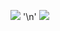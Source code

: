 ![](https://komarev.com/ghpvc/?username=your-github-LuaRBXBot) '\n'
![](http://github-profile-summary-cards.vercel.app/api/cards/stats?username=LuaRBXBot&theme=monokai)
